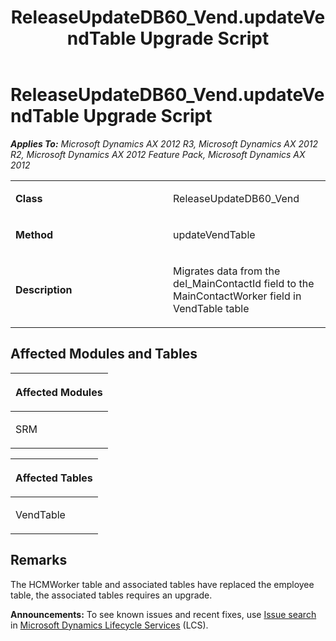 ﻿---
title: ReleaseUpdateDB60_Vend.updateVendTable Upgrade Script
TOCTitle: ReleaseUpdateDB60_Vend.updateVendTable Upgrade Script
ms:assetid: f1c987fa-3a2f-314b-6489-bd3033d80061
ms:mtpsurl: https://msdn.microsoft.com/en-us/library/JJ737460(v=AX.60)
ms:contentKeyID: 49712154
ms.date: 05/18/2015
mtps_version: v=AX.60
---

# ReleaseUpdateDB60\_Vend.updateVendTable Upgrade Script 


_**Applies To:** Microsoft Dynamics AX 2012 R3, Microsoft Dynamics AX 2012 R2, Microsoft Dynamics AX 2012 Feature Pack, Microsoft Dynamics AX 2012_

<table>
<colgroup>
<col style="width: 50%" />
<col style="width: 50%" />
</colgroup>
<tbody>
<tr class="odd">
<td><p><strong>Class</strong></p></td>
<td><p>ReleaseUpdateDB60_Vend</p></td>
</tr>
<tr class="even">
<td><p><strong>Method</strong></p></td>
<td><p>updateVendTable</p></td>
</tr>
<tr class="odd">
<td><p><strong>Description</strong></p></td>
<td><p>Migrates data from the del_MainContactId field to the MainContactWorker field in VendTable table</p></td>
</tr>
</tbody>
</table>


## Affected Modules and Tables

<table>
<colgroup>
<col style="width: 100%" />
</colgroup>
<thead>
<tr class="header">
<th><p>Affected Modules</p></th>
</tr>
</thead>
<tbody>
<tr class="odd">
<td><p>SRM</p></td>
</tr>
</tbody>
</table>


<table>
<colgroup>
<col style="width: 100%" />
</colgroup>
<thead>
<tr class="header">
<th><p>Affected Tables</p></th>
</tr>
</thead>
<tbody>
<tr class="odd">
<td><p>VendTable</p></td>
</tr>
</tbody>
</table>


## Remarks

The HCMWorker table and associated tables have replaced the employee table, the associated tables requires an upgrade.

  
**Announcements:** To see known issues and recent fixes, use [Issue search](http://go.microsoft.com/fwlink/?linkid=389258) in [Microsoft Dynamics Lifecycle Services](http://go.microsoft.com/fwlink/?linkid=306505) (LCS).


